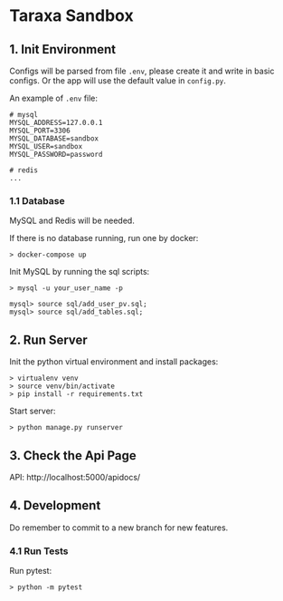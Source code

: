 # Taraxa Sandbox

## 1. Init Environment

Configs will be parsed from file `.env`, please create it and write in basic configs.
Or the app will use the default value in `config.py`.

An example of `.env` file:
```
# mysql
MYSQL_ADDRESS=127.0.0.1
MYSQL_PORT=3306
MYSQL_DATABASE=sandbox
MYSQL_USER=sandbox
MYSQL_PASSWORD=password

# redis
...
```

### 1.1 Database
MySQL and Redis will be needed.

If there is no database running, run one by docker:
```
> docker-compose up
```

Init MySQL by running the sql scripts:
```
> mysql -u your_user_name -p

mysql> source sql/add_user_pv.sql;
mysql> source sql/add_tables.sql;
```

## 2. Run Server
Init the python virtual environment and install packages:
```
> virtualenv venv
> source venv/bin/activate
> pip install -r requirements.txt
```

Start server:
```
> python manage.py runserver
```

## 3. Check the Api Page
API: http://localhost:5000/apidocs/

## 4. Development
Do remember to commit to a new branch for new features.

### 4.1 Run Tests
Run pytest:
```
> python -m pytest
```
